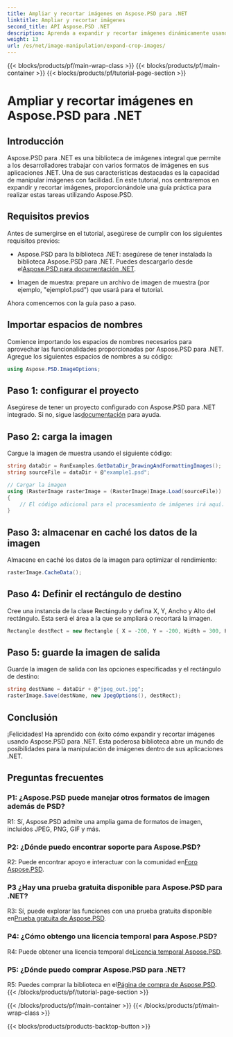```yaml
---
title: Ampliar y recortar imágenes en Aspose.PSD para .NET
linktitle: Ampliar y recortar imágenes
second_title: API Aspose.PSD .NET
description: Aprenda a expandir y recortar imágenes dinámicamente usando Aspose.PSD para .NET. Siga nuestra guía paso a paso para una manipulación de imágenes perfecta.
weight: 13
url: /es/net/image-manipulation/expand-crop-images/
---
```


{{< blocks/products/pf/main-wrap-class >}}
{{< blocks/products/pf/main-container >}}
{{< blocks/products/pf/tutorial-page-section >}}

# Ampliar y recortar imágenes en Aspose.PSD para .NET

## Introducción

Aspose.PSD para .NET es una biblioteca de imágenes integral que permite a los desarrolladores trabajar con varios formatos de imágenes en sus aplicaciones .NET. Una de sus características destacadas es la capacidad de manipular imágenes con facilidad. En este tutorial, nos centraremos en expandir y recortar imágenes, proporcionándole una guía práctica para realizar estas tareas utilizando Aspose.PSD.

## Requisitos previos

Antes de sumergirse en el tutorial, asegúrese de cumplir con los siguientes requisitos previos:

-  Aspose.PSD para la biblioteca .NET: asegúrese de tener instalada la biblioteca Aspose.PSD para .NET. Puedes descargarlo desde el[Aspose.PSD para documentación .NET](https://reference.aspose.com/psd/net/).

- Imagen de muestra: prepare un archivo de imagen de muestra (por ejemplo, "ejemplo1.psd") que usará para el tutorial.

Ahora comencemos con la guía paso a paso.

## Importar espacios de nombres

Comience importando los espacios de nombres necesarios para aprovechar las funcionalidades proporcionadas por Aspose.PSD para .NET. Agregue los siguientes espacios de nombres a su código:

```csharp
using Aspose.PSD.ImageOptions;
```

## Paso 1: configurar el proyecto

 Asegúrese de tener un proyecto configurado con Aspose.PSD para .NET integrado. Si no, sigue las[documentación](https://reference.aspose.com/psd/net/) para ayuda.

## Paso 2: carga la imagen

Cargue la imagen de muestra usando el siguiente código:

```csharp
string dataDir = RunExamples.GetDataDir_DrawingAndFormattingImages();
string sourceFile = dataDir + @"example1.psd";

// Cargar la imagen
using (RasterImage rasterImage = (RasterImage)Image.Load(sourceFile))
{
    // El código adicional para el procesamiento de imágenes irá aquí.
}
```

## Paso 3: almacenar en caché los datos de la imagen

Almacene en caché los datos de la imagen para optimizar el rendimiento:

```csharp
rasterImage.CacheData();
```

## Paso 4: Definir el rectángulo de destino

Cree una instancia de la clase Rectángulo y defina X, Y, Ancho y Alto del rectángulo. Esta será el área a la que se ampliará o recortará la imagen.

```csharp
Rectangle destRect = new Rectangle { X = -200, Y = -200, Width = 300, Height = 300 };
```

## Paso 5: guarde la imagen de salida

Guarde la imagen de salida con las opciones especificadas y el rectángulo de destino:

```csharp
string destName = dataDir + @"jpeg_out.jpg";
rasterImage.Save(destName, new JpegOptions(), destRect);
```

## Conclusión

¡Felicidades! Ha aprendido con éxito cómo expandir y recortar imágenes usando Aspose.PSD para .NET. Esta poderosa biblioteca abre un mundo de posibilidades para la manipulación de imágenes dentro de sus aplicaciones .NET.

## Preguntas frecuentes

### P1: ¿Aspose.PSD puede manejar otros formatos de imagen además de PSD?

R1: Sí, Aspose.PSD admite una amplia gama de formatos de imagen, incluidos JPEG, PNG, GIF y más.

### P2: ¿Dónde puedo encontrar soporte para Aspose.PSD?

 R2: Puede encontrar apoyo e interactuar con la comunidad en[Foro Aspose.PSD](https://forum.aspose.com/c/psd/34).

### P3 ¿Hay una prueba gratuita disponible para Aspose.PSD para .NET?

 R3: Sí, puede explorar las funciones con una prueba gratuita disponible en[Prueba gratuita de Aspose.PSD](https://releases.aspose.com/).

### P4: ¿Cómo obtengo una licencia temporal para Aspose.PSD?

 R4: Puede obtener una licencia temporal de[Licencia temporal Aspose.PSD](https://purchase.aspose.com/temporary-license/).

### P5: ¿Dónde puedo comprar Aspose.PSD para .NET?

 R5: Puedes comprar la biblioteca en el[Página de compra de Aspose.PSD](https://purchase.aspose.com/buy).
{{< /blocks/products/pf/tutorial-page-section >}}

{{< /blocks/products/pf/main-container >}}
{{< /blocks/products/pf/main-wrap-class >}}

{{< blocks/products/products-backtop-button >}}
